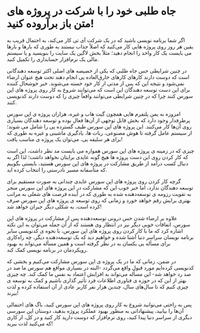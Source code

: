 # جاه طلبی خود را با شرکت در پروژه های متن باز برآروده کنید!

اگر شما برنامه نویسی باشید که در یک شرکت آی تی کار می‌کند، به احتمال قریب به یقین هر روز روی پروژه هایی کار می‌کنید که اصلاً جذاب نیستند به طوری که بارها و بارها می بایست یک کار واحد را انجام دهید؛‌ مثلاً بخش لاگین یک سایت را بنویسید و یا سیستم مالی یک نرم‌افزار حسابداری را تکمیل کنید.

در چنین شرایطی حس جاه طلبی که یکی از خصیصه های اصلی اکثر توسعه دهندگانی است که دوست دارند کارهای کارهای خارق‌العاده یی انجام دهند تحت هیچ عنوان ارضاء نمی‌شود و نتیجه این که پس از مدتی از کار خود خسته می‌شوند. خبر خوشحال کننده برای این دست توسعه دهندگان این است که می‌توانند شروع به کار روی پروژه های اپن سورس کنند چرا که در چنین شرایطی می‌توانند واقعاً چیزی را که دوست دارند کدنویسی کنند.

امروزه به یمن پلتفرم هایی همچون گیت هاب و غیره، هزاران پروژه ی اپن سورس پرطرفدار وجود دارد که بخش قابل توجهی از آن‌ها فعال بوده و توسعه دهندگان بسیاری روی آن‌ها کار می‌کنند. این پروژه های اپن سورس طیف گسترده یی را شامل می شوند؛ از سیستم عامل گرفته تا هوش مصنوعی، ربات ها، یادگیری ماشینی و غیره به طوری که برای هر سلیقه یی، می‌توان یک پروژه ی مناسب یافت!

چیزی که در زمینه ی پروژه های اپن سورس همواره می بایست مد نظر داشت، این است که کار کردن روی این دست پروژه ها هیچ گونه عایدی برایتان نخواهد داشت؛ لذا اگر به دنبال کسب درآمد از طریق مشارکت در پروژه های اپن سورس هستید، بایستی بگوییم که متأسفانه مسیر نادرستی را انتخاب کرده اید.

گرچه کار کردن روی پروژه های اپن سورس عایدی چندانی به صورت مستقیم برای توسعه دهندگان ندارد، اما خبر خوب این که مشارکت در این پروژه های اپن سورس منجر به تقویت رزومه ی توسعه‌دهنده شده به طوری که در آینده فرصت های شغلی به مراتب بهتری برایش رقم خواهد خورد و زمانی که روی توسعه ی پروژه های اپن سورس صرف کرده است، به شکلی دیگر جبران خواهد شد!

علاوه بر ارضاء شدن حس درونی توسعه‌دهنده پس از مشارکت در پروژه های اپن سورس، اتفاقات خوبی دیگر نیز در انتظار وی هستند که از آن جمله می‌توان به این نکته اشاره کرد که ما با کار کردن روی پروژه های اپن سورس، با نحوه ی کدنویسی سایر برنامه نویسان سراسر دنیا آشنا شده و خواهیم دید که یک توسعه‌دهنده دیگر، چه راه‌کاری برای مسأله یی یکسان به در نظر گرفته است و همین مسأله می‌تواند به بهبود رویکردمان در برنامه نویسی کمک کند.

در ضمن، زمانی که ما در یک پروژه ی اپن سورس مشارکت می‌کنیم و بخشی که کدنویسی کرده‌ایم مورد قبول واقع می‌گردد -البته در بسیاری مواقع هم سورس ما صد در صد رد خواهد شد- این مسأله می‌تواند به افزایش اعتماد به نفس ما کمک کند. چه چیزی بهتر از این که در حوزه ی فناوری اطلاعات فرد تأثیر گذاری باشیم و کمک به توسعه ی چیزی کنیم که تا سال‌های سال، چندین هزار نفر کاربر عادی از آن استفاده کرده و لذت ببرند!

پس به راحتی می‌توانید شروع به کار روی پروژه های اپن سورس کنید، باگ های احتمالی آن‌ها را بیابید، پیشنهاداتی به منظور بهبود عملکرد پروژه بدهید، دوستان اپن سورسی دیگری از سراسر دنیا پیدا کنید، روی نرم‌افزار که دوست دارید کار کنید و در کل، از کاری که می‌کنید لذت ببرید!
